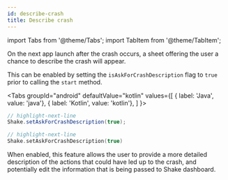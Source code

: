 ```yaml
---
id: describe-crash
title: Describe crash
---
```


import Tabs from '@theme/Tabs'; 
import TabItem from '@theme/TabItem';

On the next app launch after the crash occurs, a sheet offering the user a chance to describe the crash will appear.

This can be enabled by setting the `isAskForCrashDescription` flag to `true` prior to calling the `start` method.

<Tabs
  groupId="android"
  defaultValue="kotlin"
  values={[
    { label: 'Java', value: 'java'},
    { label: 'Kotlin', value: 'kotlin'},
  ]
}>

<TabItem value="java">

```java title="MainActivity.java"
// highlight-next-line
Shake.setAskForCrashDescription(true);
```

</TabItem><TabItem value="kotlin">

```kotlin title="MainActivity.kt"
// highlight-next-line
Shake.setAskForCrashDescription(true)
```

</TabItem></Tabs>

When enabled, this feature allows the user to provide a more detailed description of the actions that could have led up to the
crash, and potentially edit the information that is being passed to Shake dashboard.

